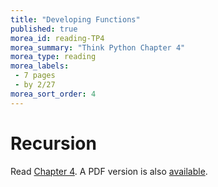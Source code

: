 ```yaml
---
title: "Developing Functions"
published: true
morea_id: reading-TP4
morea_summary: "Think Python Chapter 4"
morea_type: reading
morea_labels:
 - 7 pages
 - by 2/27
morea_sort_order: 4
---
```

# Recursion

Read [Chapter 4](http://www.greenteapress.com/thinkpython/html/thinkpython005.html#toc43). A PDF version is also [available]({{site.baseurl}}/morea/materials/thinkpython.pdf).